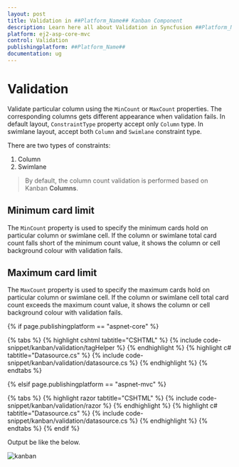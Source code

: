 ```yaml
---
layout: post
title: Validation in ##Platform_Name## Kanban Component
description: Learn here all about Validation in Syncfusion ##Platform_Name## Kanban component of Syncfusion Essential JS 2 and more.
platform: ej2-asp-core-mvc
control: Validation
publishingplatform: ##Platform_Name##
documentation: ug
---
```



# Validation

Validate particular column using the `MinCount` or `MaxCount` properties. The corresponding columns gets different appearance when validation fails. In default layout, `ConstraintType` property accept only `Column` type. In swimlane layout, accept both `Column` and `Swimlane` constraint type.

There are two types of constraints:
1. Column
2. Swimlane

> By default, the column count validation is performed based on Kanban **Columns**.

## Minimum card limit

The `MinCount` property is used to specify the minimum cards hold on particular column or swimlane cell. If the column or swimlane total card count falls short of the minimum count value, it shows the column or cell background colour with validation fails.

## Maximum card limit

The `MaxCount` property is used to specify the maximum cards hold on particular column or swimlane cell. If the column or swimlane cell total card count exceeds the maximum count value, it shows the column or cell background colour with validation fails.

{% if page.publishingplatform == "aspnet-core" %}

{% tabs %}
{% highlight cshtml tabtitle="CSHTML" %}
{% include code-snippet/kanban/validation/tagHelper %}
{% endhighlight %}
{% highlight c# tabtitle="Datasource.cs" %}
{% include code-snippet/kanban/validation/datasource.cs %}
{% endhighlight %}
{% endtabs %}

{% elsif page.publishingplatform == "aspnet-mvc" %}

{% tabs %}
{% highlight razor tabtitle="CSHTML" %}
{% include code-snippet/kanban/validation/razor %}
{% endhighlight %}
{% highlight c# tabtitle="Datasource.cs" %}
{% include code-snippet/kanban/validation/datasource.cs %}
{% endhighlight %}
{% endtabs %}
{% endif %}



Output be like the below.

![kanban](./images/validation.PNG)
